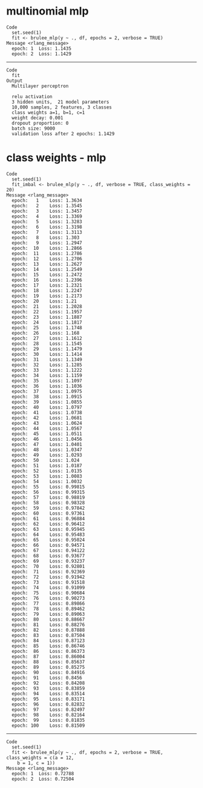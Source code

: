 # multinomial mlp

    Code
      set.seed(1)
      fit <- brulee_mlp(y ~ ., df, epochs = 2, verbose = TRUE)
    Message <rlang_message>
      epoch: 1 	Loss: 1.1435 
      epoch: 2 	Loss: 1.1429 

---

    Code
      fit
    Output
      Multilayer perceptron
      
      relu activation
      3 hidden units,  21 model parameters
      10,000 samples, 2 features, 3 classes 
      class weights a=1, b=1, c=1 
      weight decay: 0.001 
      dropout proportion: 0 
      batch size: 9000 
      validation loss after 2 epochs: 1.1429 

# class weights - mlp

    Code
      set.seed(1)
      fit_imbal <- brulee_mlp(y ~ ., df, verbose = TRUE, class_weights = 20)
    Message <rlang_message>
      epoch:   1 	Loss: 1.3634 
      epoch:   2 	Loss: 1.3545 
      epoch:   3 	Loss: 1.3457 
      epoch:   4 	Loss: 1.3369 
      epoch:   5 	Loss: 1.3283 
      epoch:   6 	Loss: 1.3198 
      epoch:   7 	Loss: 1.3113 
      epoch:   8 	Loss: 1.303 
      epoch:   9 	Loss: 1.2947 
      epoch:  10 	Loss: 1.2866 
      epoch:  11 	Loss: 1.2786 
      epoch:  12 	Loss: 1.2706 
      epoch:  13 	Loss: 1.2627 
      epoch:  14 	Loss: 1.2549 
      epoch:  15 	Loss: 1.2472 
      epoch:  16 	Loss: 1.2396 
      epoch:  17 	Loss: 1.2321 
      epoch:  18 	Loss: 1.2247 
      epoch:  19 	Loss: 1.2173 
      epoch:  20 	Loss: 1.21 
      epoch:  21 	Loss: 1.2028 
      epoch:  22 	Loss: 1.1957 
      epoch:  23 	Loss: 1.1887 
      epoch:  24 	Loss: 1.1817 
      epoch:  25 	Loss: 1.1748 
      epoch:  26 	Loss: 1.168 
      epoch:  27 	Loss: 1.1612 
      epoch:  28 	Loss: 1.1545 
      epoch:  29 	Loss: 1.1479 
      epoch:  30 	Loss: 1.1414 
      epoch:  31 	Loss: 1.1349 
      epoch:  32 	Loss: 1.1285 
      epoch:  33 	Loss: 1.1222 
      epoch:  34 	Loss: 1.1159 
      epoch:  35 	Loss: 1.1097 
      epoch:  36 	Loss: 1.1036 
      epoch:  37 	Loss: 1.0975 
      epoch:  38 	Loss: 1.0915 
      epoch:  39 	Loss: 1.0855 
      epoch:  40 	Loss: 1.0797 
      epoch:  41 	Loss: 1.0738 
      epoch:  42 	Loss: 1.0681 
      epoch:  43 	Loss: 1.0624 
      epoch:  44 	Loss: 1.0567 
      epoch:  45 	Loss: 1.0511 
      epoch:  46 	Loss: 1.0456 
      epoch:  47 	Loss: 1.0401 
      epoch:  48 	Loss: 1.0347 
      epoch:  49 	Loss: 1.0293 
      epoch:  50 	Loss: 1.024 
      epoch:  51 	Loss: 1.0187 
      epoch:  52 	Loss: 1.0135 
      epoch:  53 	Loss: 1.0083 
      epoch:  54 	Loss: 1.0032 
      epoch:  55 	Loss: 0.99815 
      epoch:  56 	Loss: 0.99315 
      epoch:  57 	Loss: 0.98819 
      epoch:  58 	Loss: 0.98328 
      epoch:  59 	Loss: 0.97842 
      epoch:  60 	Loss: 0.97361 
      epoch:  61 	Loss: 0.96884 
      epoch:  62 	Loss: 0.96412 
      epoch:  63 	Loss: 0.95945 
      epoch:  64 	Loss: 0.95483 
      epoch:  65 	Loss: 0.95024 
      epoch:  66 	Loss: 0.94571 
      epoch:  67 	Loss: 0.94122 
      epoch:  68 	Loss: 0.93677 
      epoch:  69 	Loss: 0.93237 
      epoch:  70 	Loss: 0.92801 
      epoch:  71 	Loss: 0.92369 
      epoch:  72 	Loss: 0.91942 
      epoch:  73 	Loss: 0.91518 
      epoch:  74 	Loss: 0.91099 
      epoch:  75 	Loss: 0.90684 
      epoch:  76 	Loss: 0.90273 
      epoch:  77 	Loss: 0.89866 
      epoch:  78 	Loss: 0.89462 
      epoch:  79 	Loss: 0.89063 
      epoch:  80 	Loss: 0.88667 
      epoch:  81 	Loss: 0.88276 
      epoch:  82 	Loss: 0.87888 
      epoch:  83 	Loss: 0.87504 
      epoch:  84 	Loss: 0.87123 
      epoch:  85 	Loss: 0.86746 
      epoch:  86 	Loss: 0.86373 
      epoch:  87 	Loss: 0.86004 
      epoch:  88 	Loss: 0.85637 
      epoch:  89 	Loss: 0.85275 
      epoch:  90 	Loss: 0.84916 
      epoch:  91 	Loss: 0.8456 
      epoch:  92 	Loss: 0.84208 
      epoch:  93 	Loss: 0.83859 
      epoch:  94 	Loss: 0.83514 
      epoch:  95 	Loss: 0.83171 
      epoch:  96 	Loss: 0.82832 
      epoch:  97 	Loss: 0.82497 
      epoch:  98 	Loss: 0.82164 
      epoch:  99 	Loss: 0.81835 
      epoch: 100 	Loss: 0.81509 

---

    Code
      set.seed(1)
      fit <- brulee_mlp(y ~ ., df, epochs = 2, verbose = TRUE, class_weights = c(a = 12,
        b = 1, c = 1))
    Message <rlang_message>
      epoch: 1 	Loss: 0.72788 
      epoch: 2 	Loss: 0.72504 

